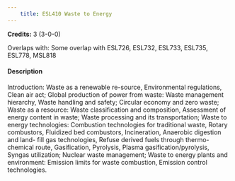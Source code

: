 ```yaml
---
    title: ESL410 Waste to Energy
---
```

**Credits:** 3 (3-0-0)



Overlaps with: Some overlap with ESL726, ESL732, ESL733, ESL735, ESL778, MSL818

#### Description 
Introduction: Waste as a renewable re-source, Environmental regulations, Clean air act; Global production of power from waste: Waste management hierarchy, Waste handling and safety; Circular economy and zero waste; Waste as a resource: Waste classification and composition, Assessment of energy content in waste; Waste processing and its transportation; Waste to energy technologies: Combustion technologies for traditional waste, Rotary combustors, Fluidized bed combustors, Incineration, Anaerobic digestion and land- fill gas technologies, Refuse derived fuels through thermo-chemical route, Gasification, Pyrolysis, Plasma gasification/pyrolysis, Syngas utilization; Nuclear waste management; Waste to energy plants and environment: Emission limits for waste combustion, Emission control technologies.